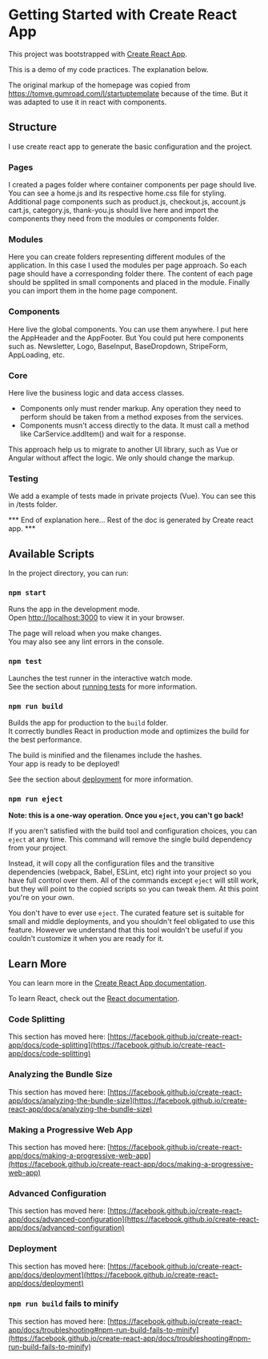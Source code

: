 # Getting Started with Create React App

This project was bootstrapped with [Create React App](https://github.com/facebook/create-react-app).

This is a demo of my code practices. The explanation below.

The original markup of the homepage was copied from https://tomve.gumroad.com/l/startuptemplate because of the time.
But it was adapted to use it in react with components.

## Structure

I use create react app to generate the basic configuration and the project.

### Pages

I created a pages folder where container components per page should live.
You can see a home.js and its respective home.css file for styling.
Additional page components such as product.js, checkout.js, account.js cart.js, category.js, thank-you.js should live here and import the components they need from the modules or components folder.

### Modules

Here you can create folders representing different modules of the application. In this case I used the modules per page approach. So each page should have
a corresponding folder there. The content of each page should be spplited in small components and placed in the module. Finally you can import them in the home page component.

### Components

Here live the global components. You can use them anywhere.
I put here the AppHeader and the AppFooter. But You could put here components such as. Newsletter, Logo, BaseInput, BaseDropdown, StripeForm, AppLoading, etc.

### Core

Here live the business logic and data access classes.

* Components only must render markup. Any operation they need to perform should be taken from a method exposes from the services.
* Components musn't access directly to the data. It must call a method like CarService.addItem() and wait for a response.
 
This approach help us to migrate to another UI library, such as Vue or Angular without affect the logic. We only should change the markup.

### Testing

We add a example of tests made in private projects (Vue). You can see this in /tests folder.

*** End of explanation here... Rest of the doc is generated by Create react app. ***

## Available Scripts

In the project directory, you can run:

### `npm start`

Runs the app in the development mode.\
Open [http://localhost:3000](http://localhost:3000) to view it in your browser.

The page will reload when you make changes.\
You may also see any lint errors in the console.

### `npm test`

Launches the test runner in the interactive watch mode.\
See the section about [running tests](https://facebook.github.io/create-react-app/docs/running-tests) for more information.

### `npm run build`

Builds the app for production to the `build` folder.\
It correctly bundles React in production mode and optimizes the build for the best performance.

The build is minified and the filenames include the hashes.\
Your app is ready to be deployed!

See the section about [deployment](https://facebook.github.io/create-react-app/docs/deployment) for more information.

### `npm run eject`

**Note: this is a one-way operation. Once you `eject`, you can't go back!**

If you aren't satisfied with the build tool and configuration choices, you can `eject` at any time. This command will remove the single build dependency from your project.

Instead, it will copy all the configuration files and the transitive dependencies (webpack, Babel, ESLint, etc) right into your project so you have full control over them. All of the commands except `eject` will still work, but they will point to the copied scripts so you can tweak them. At this point you're on your own.

You don't have to ever use `eject`. The curated feature set is suitable for small and middle deployments, and you shouldn't feel obligated to use this feature. However we understand that this tool wouldn't be useful if you couldn't customize it when you are ready for it.

## Learn More

You can learn more in the [Create React App documentation](https://facebook.github.io/create-react-app/docs/getting-started).

To learn React, check out the [React documentation](https://reactjs.org/).

### Code Splitting

This section has moved here: [https://facebook.github.io/create-react-app/docs/code-splitting](https://facebook.github.io/create-react-app/docs/code-splitting)

### Analyzing the Bundle Size

This section has moved here: [https://facebook.github.io/create-react-app/docs/analyzing-the-bundle-size](https://facebook.github.io/create-react-app/docs/analyzing-the-bundle-size)

### Making a Progressive Web App

This section has moved here: [https://facebook.github.io/create-react-app/docs/making-a-progressive-web-app](https://facebook.github.io/create-react-app/docs/making-a-progressive-web-app)

### Advanced Configuration

This section has moved here: [https://facebook.github.io/create-react-app/docs/advanced-configuration](https://facebook.github.io/create-react-app/docs/advanced-configuration)

### Deployment

This section has moved here: [https://facebook.github.io/create-react-app/docs/deployment](https://facebook.github.io/create-react-app/docs/deployment)

### `npm run build` fails to minify

This section has moved here: [https://facebook.github.io/create-react-app/docs/troubleshooting#npm-run-build-fails-to-minify](https://facebook.github.io/create-react-app/docs/troubleshooting#npm-run-build-fails-to-minify)
